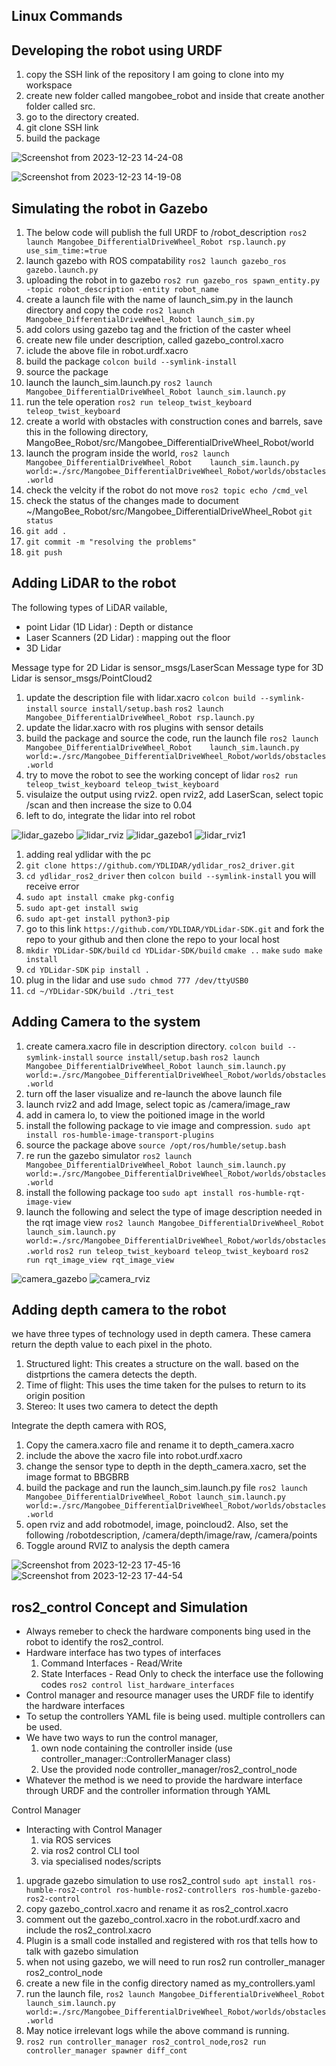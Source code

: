 **Linux Commands**
------------------
Developing the robot using URDF
----------------------------------
1. copy the SSH link of the repository I am going to clone into my workspace
2. create new folder called mangobee_robot and inside that create another folder called src.
3. go to the directory created.
4. git clone SSH link
5. build the package

![Screenshot from 2023-12-23 14-24-08](https://github.com/nisathav/Mangobee_DifferentialDriveWheel_Robot/assets/129756080/2692cc8f-3149-4fc1-a01c-1aaf92b43e77)

![Screenshot from 2023-12-23 14-19-08](https://github.com/nisathav/Mangobee_DifferentialDriveWheel_Robot/assets/129756080/ff9f0aab-4731-4922-8344-35a004ddc234)

Simulating the robot in Gazebo
----------------------------------
1. The below code will publish the full URDF to /robot_description
   `ros2 launch Mangobee_DifferentialDriveWheel_Robot rsp.launch.py use_sim_time:=true`
2. launch gazebo with ROS compatability
   `ros2 launch gazebo_ros gazebo.launch.py`
3. uploading the robot in to gazebo
   `ros2 run gazebo_ros spawn_entity.py -topic robot_description -entity robot_name`
4. create a launch file with the name of launch_sim.py in the launch directory and copy the code
  `ros2 launch Mangobee_DifferentialDriveWheel_Robot launch_sim.py`
6. add colors using gazebo tag and the friction of the caster wheel
7. create new file under description, called gazebo_control.xacro
8. iclude the above file in robot.urdf.xacro
9. build the package
   `colcon build --symlink-install`
10. source the package
11. launch the launch_sim.launch.py
   `ros2 launch Mangobee_DifferentialDriveWheel_Robot launch_sim.launch.py`
12. run the tele operation
    `ros2 run teleop_twist_keyboard teleop_twist_keyboard`
13. create a world with obstacles with construction cones and barrels, save this in the following directory, MangoBee_Robot/src/Mangobee_DifferentialDriveWheel_Robot/world
14. launch the program inside the world,
   `ros2 launch Mangobee_DifferentialDriveWheel_Robot    launch_sim.launch.py    world:=./src/Mangobee_DifferentialDriveWheel_Robot/worlds/obstacles.world`
15. check the velcity if the robot do not move
    `ros2 topic echo /cmd_vel`
16. check the status of the changes made to document    
     ~/MangoBee_Robot/src/Mangobee_DifferentialDriveWheel_Robot
    `git status`
17. `git add .`
18. `git commit -m "resolving the problems"`
19. `git push`

Adding LiDAR to the robot
-------------------------
The following types of LiDAR vailable,
   - point Lidar (1D Lidar) : Depth or distance
   - Laser Scanners (2D Lidar) : mapping out the floor
   - 3D Lidar

Message type for 2D Lidar is sensor_msgs/LaserScan
Message type for 3D Lidar is sensor_msgs/PointCloud2

1. update the description file with lidar.xacro
   `colcon build --symlink-install`
   `source install/setup.bash`
   `ros2 launch Mangobee_DifferentialDriveWheel_Robot rsp.launch.py`
2. update the lidar.xacro with ros plugins with sensor details
3. build the package and source the code, run the launch file
   `ros2 launch Mangobee_DifferentialDriveWheel_Robot    launch_sim.launch.py    world:=./src/Mangobee_DifferentialDriveWheel_Robot/worlds/obstacles.world`
4. try to move the robot to see the working concept of lidar
   `ros2 run teleop_twist_keyboard teleop_twist_keyboard`
5. visulaize the output using rviz2. open rviz2, add LaserScan, select topic /scan and then increase the size to 0.04
6. left to do, integrate the lidar into rel robot

![lidar_gazebo](https://github.com/nisathav/Mangobee_DifferentialDriveWheel_Robot/assets/129756080/d0c1c41d-7809-4dbb-a231-8afa06a3cd39)
![lidar_rviz](https://github.com/nisathav/Mangobee_DifferentialDriveWheel_Robot/assets/129756080/e166a2f4-108d-432f-92b4-07f826afbc8e)
![lidar_gazebo1](https://github.com/nisathav/Mangobee_DifferentialDriveWheel_Robot/assets/129756080/75c86567-97d9-4a89-89ae-083597369a1e)
![lidar_rviz1](https://github.com/nisathav/Mangobee_DifferentialDriveWheel_Robot/assets/129756080/776b5ac7-e3e6-49ee-b34a-7b0735dab40f)

1. adding real ydlidar with the pc
2. `git clone https://github.com/YDLIDAR/ydlidar_ros2_driver.git`
3. `cd ydlidar_ros2_driver` then `colcon build --symlink-install` you will receive error
4. `sudo apt install cmake pkg-config`
5. `sudo apt-get install swig`
6. `sudo apt-get install python3-pip`
7. go to this link `https://github.com/YDLIDAR/YDLidar-SDK.git` and fork the repo to your github and then clone the repo to your local host
8. `mkdir YDLidar-SDK/build` `cd YDLidar-SDK/build` `cmake ..` `make` `sudo make install`
9. `cd YDLidar-SDK` `pip install .`
10. plug in the lidar and use `sudo chmod 777 /dev/ttyUSB0`
11. `cd ~/YDLidar-SDK/build
./tri_test`

Adding Camera to the system
----------------------------
1. create camera.xacro file in description directory.
   `colcon build --symlink-install`
   `source install/setup.bash`
   `ros2 launch Mangobee_DifferentialDriveWheel_Robot launch_sim.launch.py world:=./src/Mangobee_DifferentialDriveWheel_Robot/worlds/obstacles.world`
2. turn off the laser visualize and re-launch the above launch file
3. launch rviz2 and add Image, select topic as /camera/image_raw
4. add in camera lo, to view the poitioned image in the world
5. install the following package to vie image and compression.
   `sudo apt install ros-humble-image-transport-plugins`
6. source the package above
   `source /opt/ros/humble/setup.bash`
7. re run the gazebo simulator
   `ros2 launch Mangobee_DifferentialDriveWheel_Robot launch_sim.launch.py world:=./src/Mangobee_DifferentialDriveWheel_Robot/worlds/obstacles.world`
8. install the following package too
   `sudo apt install ros-humble-rqt-image-view`
9. launch the following and select the type of image description needed in the rqt image view
   `ros2 launch Mangobee_DifferentialDriveWheel_Robot launch_sim.launch.py world:=./src/Mangobee_DifferentialDriveWheel_Robot/worlds/obstacles.world`
   `ros2 run teleop_twist_keyboard teleop_twist_keyboard`
   `ros2 run rqt_image_view rqt_image_view`

![camera_gazebo](https://github.com/nisathav/Mangobee_DifferentialDriveWheel_Robot/assets/129756080/623f5d90-f21b-43ee-ab19-0374974fe0d8)
![camera_rviz](https://github.com/nisathav/Mangobee_DifferentialDriveWheel_Robot/assets/129756080/afa029d7-8a7d-4ac8-a314-2c9838444cd6)

Adding depth camera to the robot
----------------------------------
we have three types of technology used in depth camera. These camera return the depth value to each pixel in the photo.
   1. Structured light: This creates a structure on the wall. based on the distprtions the camera detects the depth.
   2. Time of flight: This uses the time taken for the pulses to return to its origin position
   3. Stereo: It uses two camera to detect the depth

Integrate the depth camera with ROS,
1. Copy the camera.xacro file and rename it to depth_camera.xacro
2. include the above the xacro file into robot.urdf.xacro
3. change the sensor type to depth in the depth_camera.xacro, set the image format to BBGBRB
4. build the package and run the launch_sim.launch.py file
   `ros2 launch Mangobee_DifferentialDriveWheel_Robot launch_sim.launch.py world:=./src/Mangobee_DifferentialDriveWheel_Robot/worlds/obstacles.world`
5. open rviz and add robotmodel, image, poincloud2. Also, set the following /robotdescription, /camera/depth/image/raw, /camera/points
6. Toggle around RVIZ to analysis the depth camera

![Screenshot from 2023-12-23 17-45-16](https://github.com/nisathav/Mangobee_DifferentialDriveWheel_Robot/assets/129756080/e5e1c6d1-2aa3-4bbd-ae8a-c2f9cc90b539)
![Screenshot from 2023-12-23 17-44-54](https://github.com/nisathav/Mangobee_DifferentialDriveWheel_Robot/assets/129756080/2dbe31f3-141e-44c3-a485-383145913646)


ros2_control Concept and Simulation
-----------------------------------
- Always remeber to check the hardware components bing used in the robot to identify the ros2_control.
- Hardware interface has two types of interfaces
     1. Command Interfaces - Read/Write
     2. State Interfaces - Read Only
   to check the interface use the following codes `ros2 control list_hardware_interfaces`
- Control manager and resource manager uses the URDF file to identify the hardware interfaces
- To setup the controllers YAML file is being used. multiple controllers can be used.
- We have two ways to run the control manager,
     1. own node containing the controller inside (use controller_manager::ControllerManager class)
     2. Use the provided node controller_manager/ros2_control_node
- Whatever the method is we need to provide the hardware interface through URDF and the controller information through YAML


Control Manager
   - Interacting with Control Manager
        1. via ROS services
        2. via ros2 control CLI tool
        3. via specialised nodes/scripts
           
1. upgrade gazebo simulation to use ros2_control
   `sudo apt install ros-humble-ros2-control ros-humble-ros2-controllers ros-humble-gazebo-ros2-control`
2. copy gazebo_control.xacro and rename it as ros2_control.xacro
3. comment out the gazebo_control.xacro in the robot.urdf.xacro and include the ros2_control.xacro
4. Plugin is a small code installed and registered with ros that tells how to talk with gazebo simulation
5. when not using gazebo, we will need to run ros2 run controller_manager ros2_control_node
6. create a new file in the config directory named as my_controllers.yaml
7. run the launch file,
   `ros2 launch Mangobee_DifferentialDriveWheel_Robot launch_sim.launch.py world:=./src/Mangobee_DifferentialDriveWheel_Robot/worlds/obstacles.world`
8. May notice irrelevant logs while the above command is running.
9. `ros2 run controller_manager ros2_control_node`,`ros2 run controller_manager spawner diff_cont`
